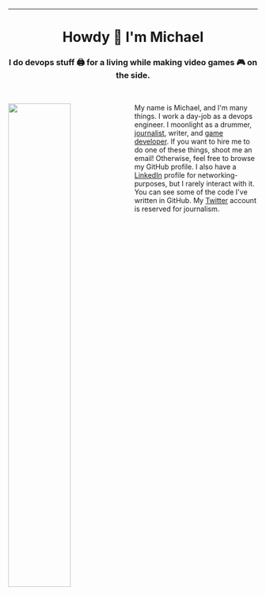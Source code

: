 ---

<h1 align="center">Howdy 👋 I'm Michael</h1>

### <div align="center">I do devops stuff 🖨️ for a living while making video games 🎮 on the side.</center>

<br>

[<img align="left" width="50%" src="https://github-readme-stats.vercel.app/api?username=LaputanMachines&show_icons=true&count_private=true&hide_border=true">](https://metrics.lecoq.io/ouuan?template=classic)
My name is Michael, and I'm many things. I work a day-job as a devops engineer. I moonlight as a drummer, [journalist](https://muckrack.com/michaelbassili), writer, and [game developer](https://aquinasgames.ca/). If you want to hire me to do one of these things, shoot me an email! Otherwise, feel free to browse my GitHub profile. I also have a [LinkedIn](https://www.linkedin.com/in/michael-bassili/) profile for networking-purposes, but I rarely interact with it. You can see some of the code I've written in GitHub. My [Twitter](https://twitter.com/michaelbassili) account is reserved for journalism.
